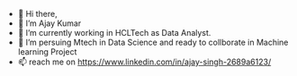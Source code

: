 - 👋 Hi there,
- 👀 I’m Ajay Kumar
- 🌱 I’m currently working in HCLTech as Data Analyst.
- 💞️ I’m persuing Mtech in Data Science and ready to collborate in Machine learning Project
- 📫 reach me on https://www.linkedin.com/in/ajay-singh-2689a6123/

<!---
ajay09senshi/ajay09senshi is a ✨ special ✨ repository because its `README.md` (this file) appears on your GitHub profile.
You can click the Preview link to take a look at your changes.
--->
